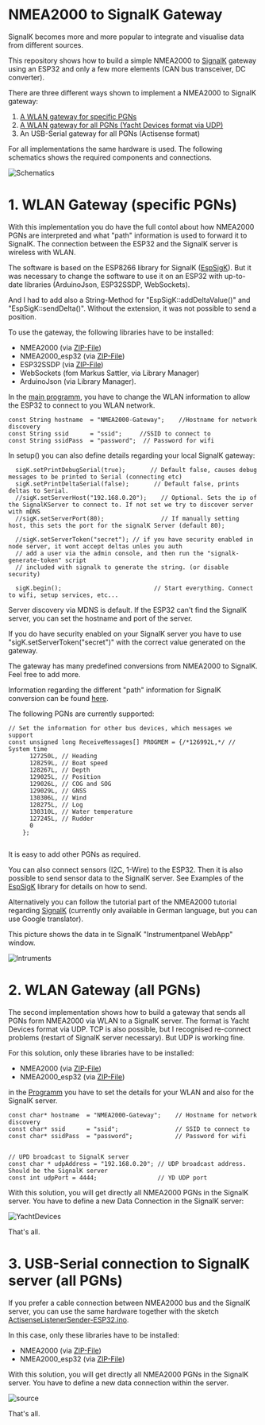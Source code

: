 # NMEA2000 to SignalK Gateway

SignalK becomes more and more popular to integrate and visualise data from different sources.

This repository shows how to build a simple NMEA2000 to [SignalK](https://signalk.org/) gateway using an ESP32 and only a few more elements (CAN bus transceiver, DC converter).

There are three different ways shown to implement a NMEA2000 to SignalK gateway:

1. [A WLAN gateway for specific PGNs](https://github.com/AK-Homberger/NMEA2000-SignalK-Gateway/blob/main/README.md#1-wlan-gateway-specific-pgns)
2. [A WLAN gateway for all PGNs (Yacht Devices format via UDP)](https://github.com/AK-Homberger/NMEA2000-SignalK-Gateway/blob/main/README.md#2-wlan-gateway-all-pgns)
3. An USB-Serial gateway for all PGNs (Actisense format)

For all implementations the same hardware is used. The following schematics shows the required components and connections.

![Schematics](https://github.com/AK-Homberger/NMEA2000-SignalK-Gateway/blob/main/ESP32-Minimum.png)


# 1. WLAN Gateway (specific PGNs)

With this implementation you do have the full contol about how NMEA2000 PGNs are interpreted and what "path" information is used to forward it to SignalK. The connection between the ESP32 and the SignalK server is wireless with WLAN.

The software is based on the ESP8266 library for SignalK ([EspSigK](https://github.com/mxtommy/EspSigK)). But it was necessary to change the software to use it on an ESP32 with up-to-date libraries (ArduinoJson, ESP32SSDP, WebSockets).

And I had to add also a String-Method for "EspSigK::addDeltaValue()" and "EspSigK::sendDelta()". Without the extension, it was not possible to send a position.

To use the gateway, the following libraries have to be installed:

- NMEA2000 (via [ZIP-File](https://github.com/ttlappalainen/NMEA2000))
- NMEA2000_esp32 (via [ZIP-File](https://github.com/ttlappalainen/NMEA2000_esp32))
- ESP32SSDP (via [ZIP-File](https://github.com/luc-github/ESP32SSDP))
- WebSockets (fom Markus Sattler, via Library Manager)
- ArduinoJson (via Library Manager).

In the [main programm](https://github.com/AK-Homberger/NMEA2000-SignalK-Gateway/blob/main/NMEA2000-SignalK-Gateway/NMEA2000-SignalK-Gateway.ino), you have to change the WLAN information to allow the ESP32 to connect to you WLAN network.

```
const String hostname  = "NMEA2000-Gateway";    //Hostname for network discovery
const String ssid      = "ssid";     //SSID to connect to
const String ssidPass  = "password";  // Password for wifi
```

In setup() you can also define details regarding your local SignalK gateway:
```
  sigK.setPrintDebugSerial(true);       // Default false, causes debug messages to be printed to Serial (connecting etc)
  sigK.setPrintDeltaSerial(false);       // Default false, prints deltas to Serial.
  //sigK.setServerHost("192.168.0.20");    // Optional. Sets the ip of the SignalKServer to connect to. If not set we try to discover server with mDNS
  //sigK.setServerPort(80);                // If manually setting host, this sets the port for the signalK Server (default 80);

  //sigK.setServerToken("secret"); // if you have security enabled in node server, it wont accept deltas unles you auth
  // add a user via the admin console, and then run the "signalk-generate-token" script
  // included with signalk to generate the string. (or disable security)

  sigK.begin();                          // Start everything. Connect to wifi, setup services, etc...

```
Server discovery via MDNS is default. If the ESP32 can't find the SignalK server, you can set the hostname and port of the server.

If you do have security enabled on your SignalK server you have to use "sigK.setServerToken("secret")" with the correct value generated on the gateway.

The gateway has many predefined conversions from NMEA2000 to SignalK. Feel free to add more. 

Information regarding the different "path" information for SignalK conversion can be found [here](https://signalk.org/specification/1.5.0/doc/vesselsBranch.html).

The following PGNs are currently supported:
```
// Set the information for other bus devices, which messages we support
const unsigned long ReceiveMessages[] PROGMEM = {/*126992L,*/ // System time
      127250L, // Heading
      128259L, // Boat speed
      128267L, // Depth
      129025L, // Position
      129026L, // COG and SOG
      129029L, // GNSS
      130306L, // Wind
      128275L, // Log
      130310L, // Water temperature
      127245L, // Rudder
      0
    };
    
 ```
It is easy to add other PGNs as required.

You can also connect sensors (I2C, 1-Wire) to the ESP32. Then it is also possible to send sensor data to the SignalK server. See Examples of the [EspSigK](https://github.com/mxtommy/EspSigK) library for details on how to send.

Alternatively you can follow the tutorial part of the NMEA2000 tutorial regarding [SignalK](https://github.com/AK-Homberger/NMEA2000-Workshop/blob/main/Docs/BME280-3-SignalK.md) (currently only available in German language, but you can use Google translator).

This picture shows the data in te SignalK "Instrumentpanel WebApp" window.
 
![Intruments](https://github.com/AK-Homberger/NMEA2000-SignalK-Gateway/blob/main/Signalk-Instrumentpanel.png)

# 2. WLAN Gateway (all PGNs)
The second implementation shows how to build a gateway that sends all PGNs form NMEA2000 via WLAN to a SignalK server. The format is Yacht Devices format via UDP. TCP is also possible, but I recognised re-connect problems (restart of SignalK server necessary). But UDP is working fine.

For this solution, only these libraries have to be installed:
- NMEA2000 (via [ZIP-File](https://github.com/ttlappalainen/NMEA2000))
- NMEA2000_esp32 (via [ZIP-File](https://github.com/ttlappalainen/NMEA2000_esp32))

in the [Programm](https://github.com/AK-Homberger/NMEA2000-SignalK-Gateway/blob/main/NMEA2000-SignalK-YD-Gateway/NMEA2000-SignalK-YD-Gateway.ino) you have to set the details for your WLAN and also for the SignalK server.

```
const char* hostname  = "NMEA2000-Gateway";    // Hostname for network discovery
const char* ssid      = "ssid";                // SSID to connect to
const char* ssidPass  = "password";            // Password for wifi


// UPD broadcast to SignalK server
const char * udpAddress = "192.168.0.20"; // UDP broadcast address. Should be the SignalK server
const int udpPort = 4444;                 // YD UDP port
```

With this solution, you will get directly all NMEA2000 PGNs in the SignalK server. You have to define a new Data Connection in the SignalK server:

![YachtDevices](https://github.com/AK-Homberger/NMEA2000-SignalK-Gateway/blob/main/SignalK-YachtDevicesUDP.png)

That's all.


# 3. USB-Serial connection to SignalK server (all PGNs)

If you prefer a cable connection between NMEA2000 bus and the SignalK server, you can use the same hardware together with the sketch [ActisenseListenerSender-ESP32.ino](https://github.com/AK-Homberger/NMEA2000-SignalK-Gateway/blob/main/ActisenseListenerSender-ESP32/ActisenseListenerSender-ESP32.ino).

In this case, only these libraries have to be installed:
- NMEA2000 (via [ZIP-File](https://github.com/ttlappalainen/NMEA2000))
- NMEA2000_esp32 (via [ZIP-File](https://github.com/ttlappalainen/NMEA2000_esp32))
 
With this solution, you will get directly all NMEA2000 PGNs in the SignalK server. You have to define a new data connection within the server.

![source](https://github.com/AK-Homberger/NMEA2000-SignalK-Gateway/blob/main/SignalK-Actisense.png)

That's all.
